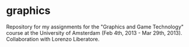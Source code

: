graphics
========

Repository for my assignments for the "Graphics and Game Technology" course at the University of Amsterdam (Feb 4th, 2013 - Mar 29th, 2013). Collaboration with Lorenzo Liberatore.